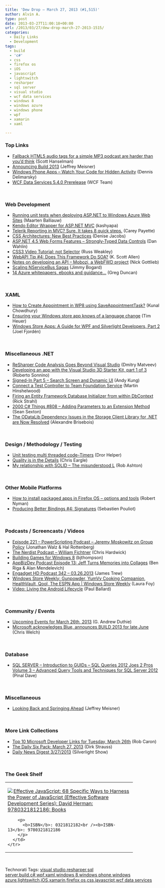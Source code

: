```yaml
---
title: 'Dew Drop – March 27, 2013 (#1,515)'
author: Alvin A.
type: post
date: 2013-03-27T11:00:18+00:00
url: /2013/03/27/dew-drop-march-27-2013-1515/
categories:
  - Daily Links
  - Development
tags:
  - build
  - 'c#'
  - css
  - firefox os
  - iOS
  - javascript
  - lightswitch
  - resharper
  - sql server
  - visual studio
  - wcf data services
  - windows 8
  - windows azure
  - windows phone
  - wpf
  - xamarin
  - xaml

---
```

### <a name="top"></a>Top Links

  * <a href="http://feeds.hanselman.com/~/39429432/0/scotthanselman~Fallback-HTML-audio-tags-for-a-simple-MP-podcast-are-harder-than-youd-think.aspx" target="_blank">Fallback HTML5 audio tags for a simple MP3 podcast are harder than you&#8217;d think</a> (Scott Hanselman)
  * <a href="http://blogs.technet.com/b/microsoft_blog/archive/2013/03/26/announcing-build-2013.aspx" target="_blank">Announcing Build 2013</a> (Jeffrey Meisner)
  * <a href="http://www.dzone.com/articles/test-non-standard-scenarios" target="_blank">Windows Phone Apps &#8211; Watch Your Code for Hidden Activity</a> (Dennis Delimarsky)
  * <a href="http://blogs.msdn.com/b/astoriateam/archive/2013/03/26/wcf-data-services-5-4-0-prerelease.aspx" target="_blank">WCF Data Services 5.4.0 Prerelease</a> (WCF Team)

&#160;

### <a name="web"></a>Web Development

  * <a href="http://blog.maartenballiauw.be/post.aspx?id=6b48c084-3458-4a5c-8ba1-0aa0f8967577" target="_blank">Running unit tests when deploying ASP.NET to Windows Azure Web Sites</a> (Maarten Balliauw)
  * <a href="http://telerikhelper.net/2013/03/26/kendo-editor-wrapper-for-asp-net-mvc/" target="_blank">Kendo Editor Wrapper for ASP.NET MVC</a> (kashyapa)
  * <a href="http://feedproxy.google.com/~r/Telerik/~3/xYXovWC9MGM/telerik-reporting-in-mvc-sure-it-takes-8-quick-steps-" target="_blank">Telerik Reporting in MVC? Sure. It takes 8 quick steps.</a> (Carey Payette)
  * <a href="http://feedproxy.google.com/~r/SitepointFeed/~3/XJXiRk86JZU/" target="_blank">CSS Architectures: New Best Practices</a> (Denise Jacobs)
  * <a href="http://weblogs.asp.net/dwahlin/archive/2013/03/26/asp-net-4-5-web-forms-features-strongly-typed-data-controls.aspx" target="_blank">ASP.NET 4.5 Web Forms Features &#8211; Strongly-Typed Data Controls</a> (Dan Wahlin)
  * <a href="http://feedproxy.google.com/~r/SitepointFeed/~3/1wxnyFaDhpk/" target="_blank">CSS3 Video Tutorial: not Selector</a> (Russ Weakley)
  * <a href="http://odetocode.com/blogs/scott/archive/2013/03/26/webapi-tip-4-does-this-framework-do-soa.aspx" target="_blank">WebAPI Tip #4: Does This Framework Do SOA?</a> (K. Scott Allen)
  * <a href="https://hacks.mozilla.org/2013/03/notes-on-developing-an-api-mobozi-a-webfwd-project/" target="_blank">Notes on developing an API – Mobozi, a WebFWD project</a> (Nick Gottlieb)
  * <a href="http://feedproxy.google.com/~r/LosTechies/~3/kwQszsB3nck/" target="_blank">Scaling NServiceBus Sagas</a> (Jimmy Bogard)
  * <a href="http://coolthingoftheday.blogspot.com/2013/03/14-azure-whitepapers-ebooks-and-guidance.html" target="_blank">14 Azure whitepapers, ebooks and guidance&#8230;</a> (Greg Duncan)

&#160;

### <a name="silverlight"></a>XAML

  * <a href="http://feedproxy.google.com/~r/kunal2383/~3/wXIIwXxR6i8/saveappointmenttask-reference-for-wp8dev.html" target="_blank">How to Create Appointment in WP8 using SaveAppointmentTask?</a> (Kunal Chowdhury)
  * <a href="http://feeds.timheuer.com/~r/timheuer/~3/AnTS0MRx0DM/howto-refresh-languages-winrt-xaml-windows-store.aspx" target="_blank">Ensuring your Windows store app knows of a language change</a> (Tim Heuer)
  * <a href="http://msdn.microsoft.com/en-us/magazine/dn189204.aspx" target="_blank">Windows Store Apps: A Guide for WPF and Silverlight Developers, Part 2</a> (Joel Fjordén)

&#160;

### <a name="dotnet"></a>Miscellaneous .NET

  * <a href="http://blogs.jetbrains.com/dotnet/2013/03/resharper-code-analysis-goes-beyond-visual-studio/" target="_blank">ReSharper Code Analysis Goes Beyond Visual Studio</a> (Dmitry Matveev)
  * <a href="http://blogs.msdn.com/b/vcblog/archive/2013/03/26/developing-an-app-with-the-visual-studio-3d-starter-kit-part-1-of-3.aspx" target="_blank">Developing an app with the Visual Studio 3D Starter Kit, part 1 of 3</a> (Roberto Sonnino)
  * <a href="http://blogs.msdn.com/b/lightswitch/archive/2013/03/26/signed-in-part-5-search-screen-and-dynamic-ui-andy-kung.aspx" target="_blank">Signed-In Part 5 – Search Screen and Dynamic UI</a> (Andy Kung)
  * <a href="http://feeds.hinshelwood.com/~/39438980/0/visualstudioalm~Connect-a-Test-Controller-to-Team-Foundation-Service/" target="_blank">Connect a Test Controller to Team Foundation Service</a> (Martin Hinshelwood)
  * <a href="http://feedproxy.google.com/~r/RickStrahl/~3/anTacAcLQCQ/Firing-an-Entity-Framework-Database-Initializer-from-within-DbContext" target="_blank">Firing an Entity Framework Database Initializer from within DbContext</a> (Rick Strahl)
  * <a href="http://csharp.2000things.com/2013/03/26/808-adding-parameters-to-an-extension-method/" target="_blank">2000 C# Things #808 – Adding Parameters to an Extension Method</a> (Sean Sexton)
  * <a href="http://alexandrebrisebois.wordpress.com/2013/03/26/the-odatalib-dependency-issues-in-the-storage-client-library-for-net-are-now-resolved/" target="_blank">The ODataLib Dependency Issues in the Storage Client Library for .NET are Now Resolved</a> (Alexandre Brisebois)

&#160;

### <a name="design"></a>Design / Methodology / Testing

  * <a href="http://feedproxy.google.com/~r/HelperCode/~3/jWSo44qe4Ws/unit-testing-multi-threaded-codetimers.html" target="_blank">Unit testing multi threaded code–Timers</a> (Dror Helper)
  * <a href="http://feedproxy.google.com/~r/Telerik/~3/wJg0UFegtMc/quality-is-in-the-details" target="_blank">Quality is in the Details</a> (Chris Eargle)
  * <a href="http://codeofrob.com/entries/my-relationship-with-solid---the-misunderstood-l.html" target="_blank">My relationship with SOLID &#8211; The misunderstood L</a> (Rob Ashton)

&#160;

### <a name="mobile"></a>Other Mobile Platforms

  * <a href="https://hacks.mozilla.org/2013/03/how-to-install-packaged-apps-in-firefox-os-options-and-tools/" target="_blank">How to install packaged apps in Firefox OS – options and tools</a> (Robert Nyman)
  * <a href="http://blog.xamarin.com/producing-better-bindings-4-signatures/" target="_blank">Producing Better Bindings #4: Signatures</a> (Sebastien Pouliot)

&#160;

### <a name="podcasts"></a>Podcasts / Screencasts / Videos

  * <a href="http://feedproxy.google.com/~r/Powerscripting/~3/-e_E3gZ5e7Q/episode-221-power-scripting-podcast-jeremy-moskowitz-on-group-policy" target="_blank">Episode 221 &#8211; PowerScripting Podcast &#8211; Jeremy Moskowitz on Group Policy</a> (Jonathan Walz & Hal Rottenberg)
  * <a href="http://nerdist.libsyn.com/william-fichtner" target="_blank">The Nerdist Podcast &#8211; William Fichtner</a> (Chris Hardwick)
  * <a href="http://channel9.msdn.com/Blogs/Windows-Store/Building-Games-for-Windows-8" target="_blank">Building Games for Windows 8</a> (bjthompson)
  * <a href="http://feedproxy.google.com/~r/appbizdev/~3/No-WjhMfPwE/episode-13-jeff-turns-memories-into.html" target="_blank">AppBizDev Podcast Episode 13: Jeff Turns Memories into Collages</a> (Ben Riga & Alan Mendelevich)
  * <a href="http://www.engadget.com/2013/03/26/engadget-hd-podcast-342-03-26-2013/" target="_blank">Engadget HD Podcast 342 &#8211; 03.26.2013</a> (James Trew)
  * <a href="http://channel9.msdn.com/Shows/Windows-Store-Weekly/Windows-Store-Weekly-Gunpowder-YumVy-Cooking-Companion-HealthVault-Qool-The-ESPN-App" target="_blank">Windows Store Weekly: Gunpowder, YumVy Cooking Companion, HealthVault, Qool, The ESPN App | Windows Store Weekly</a> (Laura Foy)
  * <a href="http://blog.pluralsight.com/2013/03/26/video-living-the-android-lifecycle/" target="_blank">Video: Living the Android Lifecycle</a> (Paul Ballard)

&#160;

### <a name="events"></a>Community / Events

  * <a href="http://feeds.devhammer.net/~r/devhammer/~3/zDrTBd4aXGA/upcoming-events-for-march-26th-2013" target="_blank">Upcoming Events for March 26th, 2013</a> (G. Andrew Duthie)
  * <a href="http://www.theverge.com/2013/3/26/4149516/microsoft-announces-build-2013-conference-san-francisco" target="_blank">Microsoft acknowledges Blue, announces BUILD 2013 for late June</a> (Chris Welch)

&#160;

### <a name="sql"></a>Database

  * <a href="http://blog.sqlauthority.com/2013/03/27/sql-server-introduction-to-guids-sql-queries-2012-joes-2-pros-volume-3-advanced-query-tools-and-techniques-for-sql-server-2012/" target="_blank">SQL SERVER – Introduction to GUIDs – SQL Queries 2012 Joes 2 Pros Volume 3 – Advanced Query Tools and Techniques for SQL Server 2012</a> (Pinal Dave)

&#160;

### <a name="misc"></a>Miscellaneous

  * <a href="http://blogs.technet.com/b/microsoft_blog/archive/2013/03/26/looking-back-and-springing-ahead.aspx" target="_blank">Looking Back and Springing Ahead</a> (Jeffrey Meisner)

&#160;

### <a name="links"></a>More Link Collections

  * <a href="http://blogs.msdn.com/b/robcaron/archive/2013/03/26/top-10-microsoft-developer-links-for-tuesday-march-26th.aspx" target="_blank">Top 10 Microsoft Developer Links for Tuesday, March 26th</a> (Rob Caron)
  * <a href="http://feeds.feedblitz.com/~/39440528/0/dirkstrauss~The-Daily-Six-Pack-March" target="_blank">The Daily Six Pack: March 27, 2013</a> (Dirk Strauss)
  * <a href="http://feedproxy.google.com/~r/silverlightshow/~3/o2PKg7echfc/Daily-News-Digest-3-27-2013.aspx" target="_blank">Daily News Digest 3/27/2013</a> (Silverlight Show)

&#160;

### <a name="shelf"></a>The Geek Shelf

<div style="padding-bottom: 0px; margin: 0px; padding-left: 0px; padding-right: 0px; display: inline; float: none; padding-top: 0px" id="scid:7dc1bd33-94bd-46fd-a20b-0131235bcd47:362856bc-2f2b-4049-9cdd-ebb9db969754" class="wlWriterEditableSmartContent">
  <table cellspacing="0" cellpadding="2" width="400" border="0" unselectable="on">
    <tr>
      <td valign="top" width="400">
        <p>
          <a title="Effective JavaScript: 68 Specific Ways to Harness the Power of JavaScript (Effective Software Development Series): David Herman: 9780321812186: Books" href="http://www.amazon.com/exec/obidos/ASIN/0321812182/alvinashcraft-20"><img data-recalc-dims="1" decoding="async" src="https://i0.wp.com/images.amazon.com/images/P/0321812182.01.MZZZZZZZ.jpg?w=660" border="0" align="left" style="float:left" />Effective JavaScript: 68 Specific Ways to Harness the Power of JavaScript (Effective Software Development Series): David Herman: 9780321812186: Books</a>
        </p>
        
        <p>
          <b>ISBN</b>: 0321812182<br /><b>ISBN-13</b>: 9780321812186
        </p>
      </td>
    </tr>
  </table>
</div>

&#160;

<div style="padding-bottom: 0px; margin: 0px; padding-left: 0px; padding-right: 0px; display: inline; float: none; padding-top: 0px" id="scid:0767317B-992E-4b12-91E0-4F059A8CECA8:c7443d69-e7d3-4f31-b40c-9ce00f333f0d" class="wlWriterEditableSmartContent">
  Technorati Tags: <a href="http://technorati.com/tags/visual+studio" rel="tag">visual studio</a>,<a href="http://technorati.com/tags/resharper" rel="tag">resharper</a>,<a href="http://technorati.com/tags/sql+server" rel="tag">sql server</a>,<a href="http://technorati.com/tags/build" rel="tag">build</a>,<a href="http://technorati.com/tags/c%23" rel="tag">c#</a>,<a href="http://technorati.com/tags/wpf" rel="tag">wpf</a>,<a href="http://technorati.com/tags/xaml" rel="tag">xaml</a>,<a href="http://technorati.com/tags/windows+8" rel="tag">windows 8</a>,<a href="http://technorati.com/tags/windows+phone" rel="tag">windows phone</a>,<a href="http://technorati.com/tags/windows+azure" rel="tag">windows azure</a>,<a href="http://technorati.com/tags/lightswitch" rel="tag">lightswitch</a>,<a href="http://technorati.com/tags/iOS" rel="tag">iOS</a>,<a href="http://technorati.com/tags/xamarin" rel="tag">xamarin</a>,<a href="http://technorati.com/tags/firefox+os" rel="tag">firefox os</a>,<a href="http://technorati.com/tags/css" rel="tag">css</a>,<a href="http://technorati.com/tags/javascript" rel="tag">javascript</a>,<a href="http://technorati.com/tags/wcf+data+services" rel="tag">wcf data services</a>
</div>